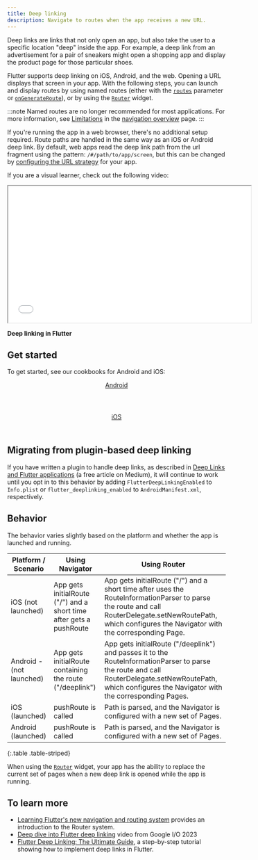 ```yaml
---
title: Deep linking
description: Navigate to routes when the app receives a new URL.
---
```

Deep links are links that not only open an app, but also take the
user to a specific location "deep" inside the app. For example,
a deep link from an advertisement for a pair of sneakers might open
a shopping app and display the product page for those particular shoes.

Flutter supports deep linking on iOS, Android, and the web.
Opening a URL displays that screen in your app.
With the following steps,
you can launch and display routes by using named routes
(either with the [`routes`][routes] parameter or
[`onGenerateRoute`][onGenerateRoute]), or by
using the [`Router`][Router] widget.

:::note
Named routes are no longer recommended for most
applications. For more information, see
[Limitations][] in the [navigation overview][] page.
:::

[Limitations]: /ui/navigation#limitations
[navigation overview]: /ui/navigation

If you're running the app in a web browser, there's no additional setup
required. Route paths are handled in the same way as an iOS or Android deep
link. By default, web apps read the deep link path from the url fragment using
the pattern: `/#/path/to/app/screen`, but this can be changed by
[configuring the URL strategy][] for your app.

If you are a visual learner, check out the following video:

<iframe width="560" height="315" src="{{site.yt.embed}}/KNAb2XL7k2g" title="Learn how to create and link to routes in your Flutter app" {{site.yt.set}}></iframe>

**Deep linking in Flutter**

## Get started

To get started, see our cookbooks for Android and iOS:

<div class="card-deck mb-8">
  <a class="card" href="/cookbook/navigation/set-up-app-links">
    <div class="card-body">
      <header class="card-title text-center m-0">
        Android
      </header>
    </div>
  </a>
  <a class="card" href="/cookbook/navigation/set-up-universal-links">
    <div class="card-body">
      <header class="card-title text-center m-0">
        iOS
      </header>
    </div>
  </a>
</div>

## Migrating from plugin-based deep linking

If you have written a plugin to handle deep links, as described in
[Deep Links and Flutter applications][plugin-linking]
(a free article on Medium),
it will continue to work until you opt in to this behavior by adding
`FlutterDeepLinkingEnabled` to `Info.plist` or
`flutter_deeplinking_enabled` to `AndroidManifest.xml`, respectively.

## Behavior

The behavior varies slightly based on the platform and whether the app is
launched and running.

<div class="table-wrapper">

| Platform / Scenario      | Using Navigator                                                     | Using Router                                                                                                                                                                                               |
|--------------------------|---------------------------------------------------------------------|------------------------------------------------------------------------------------------------------------------------------------------------------------------------------------------------------------|
| iOS (not launched)       | App gets initialRoute ("/") and a short time after gets a pushRoute | App gets initialRoute ("/") and a short time after uses the RouteInformationParser to parse the route and call RouterDelegate.setNewRoutePath, which configures the Navigator with the corresponding Page. |
| Android - (not launched) | App gets initialRoute containing the route ("/deeplink")            | App gets initialRoute ("/deeplink") and passes it to the RouteInformationParser to parse the route and call RouterDelegate.setNewRoutePath, which configures the Navigator with the corresponding Pages.   |
| iOS (launched)           | pushRoute is called                                                 | Path is parsed, and the Navigator is configured with a new set of Pages.                                                                                                                                   |
| Android (launched)       | pushRoute is called                                                 | Path is parsed, and the Navigator is configured with a new set of Pages.                                                                                                                                   |

{:.table .table-striped}

</div>

When using the [`Router`][Router] widget,
your app has the ability to replace the
current set of pages when a new deep link
is opened while the app is running.

## To learn more

* [Learning Flutter's new navigation and routing system][] provides an
introduction to the Router system.
* [Deep dive into Flutter deep linking][io-dl] video from Google I/O 2023
* [Flutter Deep Linking: The Ultimate Guide][],
   a step-by-step tutorial showing how to implement deep links in Flutter.

[io-dl]: {{site.yt.watch}}?v=6RxuDcs6jVw&t=3s
[Learning Flutter's new navigation and routing system]: {{site.flutter-medium}}/learning-flutters-new-navigation-and-routing-system-7c9068155ade
[routes]: {{site.api}}/flutter/material/MaterialApp/routes.html
[onGenerateRoute]: {{site.api}}/flutter/material/MaterialApp/onGenerateRoute.html
[Router]: {{site.api}}/flutter/widgets/Router-class.html
[plugin-linking]: {{site.medium}}/flutter-community/deep-links-and-flutter-applications-how-to-handle-them-properly-8c9865af9283
[Flutter Deep Linking: The Ultimate Guide]: https://codewithandrea.com/articles/flutter-deep-links/

[configuring the URL strategy]: /ui/navigation/url-strategies
